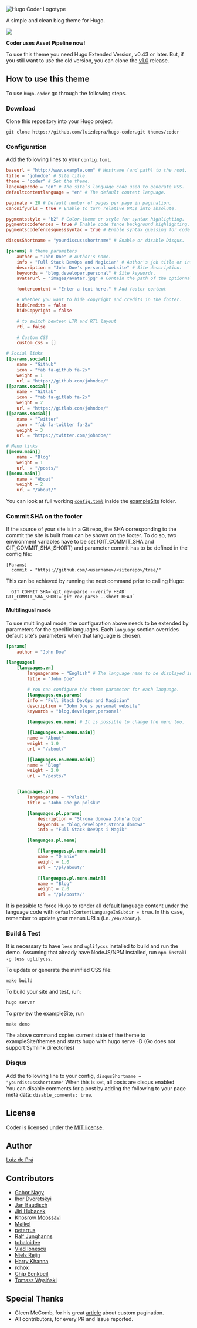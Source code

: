 ![Hugo Coder Logotype](https://github.com/luizdepra/hugo-coder/blob/master/images/logos/logotype-a.png)

A simple and clean blog theme for Hugo.

![](https://github.com/luizdepra/hugo-coder/blob/master/images/screenshot.png)

**Coder uses Asset Pipeline now!**

To use this theme you need Hugo Extended Version, v0.43 or later. But, if you still want to use the old version, you can clone the [v1.0](https://github.com/luizdepra/hugo-coder/releases/tag/v1.0) release.

## How to use this theme

To use `hugo-coder` go through the following steps.

### Download

Clone this repository into your Hugo project.

```
git clone https://github.com/luizdepra/hugo-coder.git themes/coder
```

### Configuration

Add the following lines to your `config.toml`.

```toml
baseurl = "http://www.example.com" # Hostname (and path) to the root.
title = "johndoe" # Site title.
theme = "coder" # Set the theme.
languagecode = "en" # The site’s language code used to generate RSS.
defaultcontentlanguage = "en" # The default content language.

paginate = 20 # Default number of pages per page in pagination.
canonifyurls = true # Enable to turn relative URLs into absolute.

pygmentsstyle = "b2" # Color-theme or style for syntax highlighting.
pygmentscodefences = true # Enable code fence background highlighting.
pygmentscodefencesguesssyntax = true # Enable syntax guessing for code fences without specified language.

disqusShortname = "yourdiscussshortname" # Enable or disable Disqus.

[params] # theme parameters
    author = "John Doe" # Author's name.
    info = "Full Stack DevOps and Magician" # Author's job title or info.
    description = "John Doe's personal website" # Site description.
    keywords = "blog,developer,personal" # Site keywords.
    avatarurl = "images/avatar.jpg" # Contain the path of the optionnal avatar in the static folder.

    footercontent = "Enter a text here." # Add footer content

    # Whether you want to hide copyright and credits in the footer.
    hideCredits = false
    hideCopyright = false

    # to switch bewteen LTR and RTL layout
    rtl = false

    # Custom CSS
    custom_css = []

# Social links
[[params.social]]
    name = "Github"
    icon = "fab fa-github fa-2x"
    weight = 1
    url = "https://github.com/johndoe/"
[[params.social]]
    name = "Gitlab"
    icon = "fab fa-gitlab fa-2x"
    weight = 2
    url = "https://gitlab.com/johndoe/"
[[params.social]]
    name = "Twitter"
    icon = "fab fa-twitter fa-2x"
    weight = 3
    url = "https://twitter.com/johndoe/"

# Menu links
[[menu.main]]
    name = "Blog"
    weight = 1
    url  = "/posts/"
[[menu.main]]
    name = "About"
    weight = 2
    url = "/about/"
```

You can look at full working [`config.toml`](https://github.com/luizdepra/hugo-coder/blob/master/exampleSite/config.toml) inside the [exampleSite](https://github.com/luizdepra/hugo-coder/tree/master/exampleSite) folder.

### Commit SHA on the footer
If the source of your site is in a Git repo, the SHA corresponding to the commit the site is built from can be shown on the footer. To do so, two environment variables have to be set (GIT_COMMIT_SHA and GIT_COMMIT_SHA_SHORT) and parameter commit has to be defined in the config file:
```
[Params]
  commit = "https://github.com/<username>/<siterepo>/tree/"
```
This can be achieved by running the next command prior to calling Hugo:
```
  GIT_COMMIT_SHA=`git rev-parse --verify HEAD` GIT_COMMIT_SHA_SHORT=`git rev-parse --short HEAD`
```

#### Multilingual mode

To use multilingual mode, the configuration above needs to be extended by parameters for the specific languages.
Each `language` section overrides default site's parameters when that language is chosen.

```toml
[params]
    author = "John Doe"

[languages]
    [languages.en]
        languagename = "English" # The language name to be displayed in the selector.
        title = "John Doe"

        # You can configure the theme parameter for each language.
        [languages.en.params]
        info = "Full Stack DevOps and Magician"
        description = "John Doe's personal website"
        keywords = "blog,developer,personal"

        [languages.en.menu] # It is possible to change the menu too.

        [[languages.en.menu.main]]
        name = "About"
        weight = 1.0
        url = "/about/"

        [[languages.en.menu.main]]
        name = "Blog"
        weight = 2.0
        url = "/posts/"


    [languages.pl]
        languagename = "Polski"
        title = "John Doe po polsku"

        [languages.pl.params]
            description = "Strona domowa John'a Doe"
            keywords = "blog,developer,strona domowa"
            info = "Full Stack DevOps i Magik"

        [languages.pl.menu]

            [[languages.pl.menu.main]]
            name = "O mnie"
            weight = 1.0
            url = "/pl/about/"

            [[languages.pl.menu.main]]
            name = "Blog"
            weight = 2.0
            url = "/pl/posts/"


```

It is possible to force Hugo to render all default language content under the language code with `defaultContentLanguageInSubdir = true`.
In this case, remember to update your menus URLs (i.e. `/en/about/`).

### Build & Test

It is necessary to have `less` and `uglifycss` installed to build and run the demo.
Assuming that already have NodeJS/NPM installed, run `npm install -g less uglifycss`.

To update or generate the minified CSS file:

```
make build
```

To build your site and test, run:

```
hugo server
```

To preview the exampleSite, run

```
make demo
```

The above command copies current state of the theme to exampleSite/themes and starts hugo with hugo serve -D (Go does not support Symlink directories)

### Disqus

Add the following line to your config, ```disqusShortname = "yourdiscussshortname"``` When this is set, all posts are disqus enabled   
You can disable comments for a post by adding the following to your page meta data: ```disable_comments: true```.


## License

Coder is licensed under the [MIT license](https://github.com/luizdepra/hugo-coder/blob/master/LICENSE.md).

## Author

[Luiz de Prá](https://github.com/luizdepra)

## Contributors

- [Gabor Nagy](https://github.com/Aigeruth)
- [Ihor Dvoretskyi](https://github.com/idvoretskyi)
- [Jan Baudisch](https://github.com/flyingP0tat0)
- [Jiri Hubacek](https://github.com/qeef)
- [Khosrow Moossavi](https://github.com/khos2ow)
- [Maikel](https://github.com/mbollemeijer)
- [peterrus](https://github.com/peterrus)
- [Ralf Junghanns](https://github.com/rabbl)
- [tobaloidee](https://github.com/Tobaloidee)
- [Vlad Ionescu](https://github.com/Vlaaaaaaad)
- [Niels Reijn](https://github.com/reijnn)
- [Harry Khanna](https://github.com/hkhanna)
- [rdhox](https://rdhox.io)
- [Chip Senkbeil](https://github.com/chipsenkbeil)
- [Tomasz Wąsiński](https://github.com/wasinski)

## Special Thanks

- Gleen McComb, for his great [article](https://glennmccomb.com/articles/how-to-build-custom-hugo-pagination/) about custom pagination.
- All contributors, for every PR and Issue reported.

